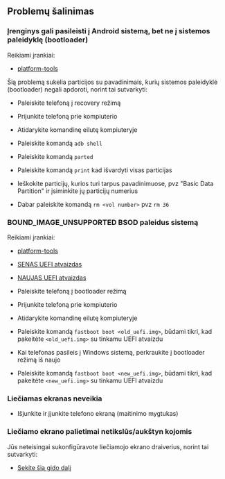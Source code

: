 ## Problemų šalinimas


### Įrenginys gali pasileisti į Android sistemą, bet ne į sistemos paleidyklę (bootloader)

Reikiami įrankiai:

- [platform-tools](https://developer.android.com/studio/releases/platform-tools)

Šią problemą sukelia particijos su pavadinimais, kurių sistemos paleidyklė (bootloader) negali apdoroti, norint tai sutvarkyti:

- Paleiskite telefoną į recovery režimą

- Prijunkite telefoną prie kompiuterio

- Atidarykite komandinę eilutę kompiuteryje

- Paleiskite komandą ```adb shell```

- Paleiskite komandą ```parted```

- Paleiskite komandą ```print``` kad išvardyti visas particijas

- Ieškokite particijų, kurios turi tarpus pavadinimuose, pvz "Basic Data Partition" ir įsiminkite jų particijų numerius

- Dabar paleiskite komandą ```rm <vol number>``` pvz ```rm 36```


### BOUND_IMAGE_UNSUPPORTED BSOD paleidus sistemą

Reikiami įrankiai:

- [platform-tools](https://developer.android.com/studio/releases/platform-tools)

- [SENAS UEFI atvaizdas](https://github.com/Icesito68/Port-Windows-11-Poco-X3-pro/releases/download/old_uefi/vayu_old_uefi.zip)

- [NAUJAS UEFI atvaizdas](http://github.com/degdag/edk2-msm/releases/latest)

- Paleiskite telefoną į bootloader režimą

- Prijunkite telefoną prie kompiuterio

- Atidarykite komandinę eilutę kompiuteryje

- Paleiskite komandą ```fastboot boot <old_uefi.img>```, būdami tikri, kad pakeitėte ```<old_uefi.img>``` su tinkamu UEFI atvaizdu

- Kai telefonas pasileis į Windows sistemą, perkraukite į bootloader režimą iš naujo

- Paleiskite komandą ```fastboot boot <new_uefi.img>```, būdami tikri, kad pakeitėte ```<new_uefi.img>``` su tinkamu UEFI atvaizdu


### Liečiamas ekranas neveikia

- Išjunkite ir įjunkite telefono ekraną (maitinimo mygtukas)


### Liečiamo ekrano palietimai netikslūs/aukštyn kojomis

Jūs neteisingai sukonfigūravote liečiamojo ekrano draiverius, norint tai sutvarkyti:

- [Sekite šią gido dalį](https://github.com/Icesito68/Port-Windows-11-Poco-X3-pro/blob/main/guide/Lithuanian/2-install-lt.md#patikrinkite-kokią-ekrano-panelę-turi-jūsų-telefonas)
